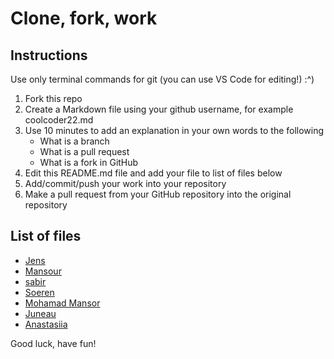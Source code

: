 # Clone, fork, work

## Instructions

Use only terminal commands for git (you can use VS Code for editing!) :^)

1. Fork this repo
2. Create a Markdown file using your github username, for example coolcoder22.md
3. Use 10 minutes to add an explanation in your own words to the following
    - What is a branch
    - What is a pull request
    - What is a fork in GitHub
4. Edit this README.md file and add your file to list of files below
5. Add/commit/push your work into your repository 
6. Make a pull request from your GitHub repository into the original repository

## List of files


- [Jens](./Enzomaldini-dci.md)
- [Mansour](./mansour.md)
- [sabir](./Sudoka11.md)
- [Soeren](./Soerenboettcher.md)
- [Mohamad Mansor](mohamad-mansor.md)
- [Juneau](./Juneau88.md)
- [Anastasiia](./iamstasiia.md)




Good luck, have fun!
